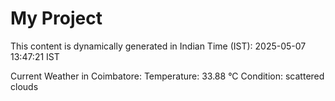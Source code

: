 # My Project

This content is dynamically generated in Indian Time (IST): 2025-05-07 13:47:21 IST


Current Weather in Coimbatore:
Temperature: 33.88 °C
Condition: scattered clouds
